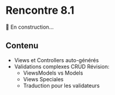 # Rencontre 8.1

🚧 En construction...

## Contenu
- Views et Controllers auto-générés 
- Validations complexes CRUD Révision: 
  - ViewsModels vs Models  
  - Views Speciales 
  - Traduction pour les validateurs

